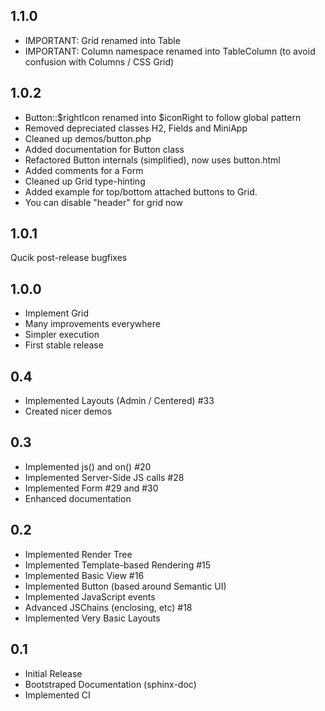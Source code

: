 ## 1.1.0

* IMPORTANT: Grid renamed into Table
* IMPORTANT: Column namespace renamed into TableColumn (to avoid confusion with Columns / CSS Grid)

## 1.0.2

* Button::$rightIcon renamed into $iconRight to follow global pattern
* Removed depreciated classes H2, Fields and MiniApp
* Cleaned up demos/button.php
* Added documentation for Button class
* Refactored Button internals (simplified), now uses button.html
* Added comments for a Form
* Cleaned up Grid type-hinting
* Added example for top/bottom attached buttons to Grid.
* You can disable "header" for grid now

## 1.0.1

Qucik post-release bugfixes

## 1.0.0

* Implement Grid
* Many improvements everywhere
* Simpler execution
* First stable release

## 0.4

* Implemented Layouts (Admin / Centered) #33
* Created nicer demos

## 0.3

* Implemented js() and on() #20
* Implemented Server-Side JS calls #28
* Implemented Form #29 and #30
* Enhanced documentation

## 0.2

* Implemented Render Tree
* Implemented Template-based Rendering #15
* Implemented Basic View #16
* Implemented Button (based around Semantic UI)
* Implemented JavaScript events
* Advanced JSChains (enclosing, etc) #18
* Implemented Very Basic Layouts

## 0.1

* Initial Release
* Bootstraped Documentation (sphinx-doc)
* Implemented CI
